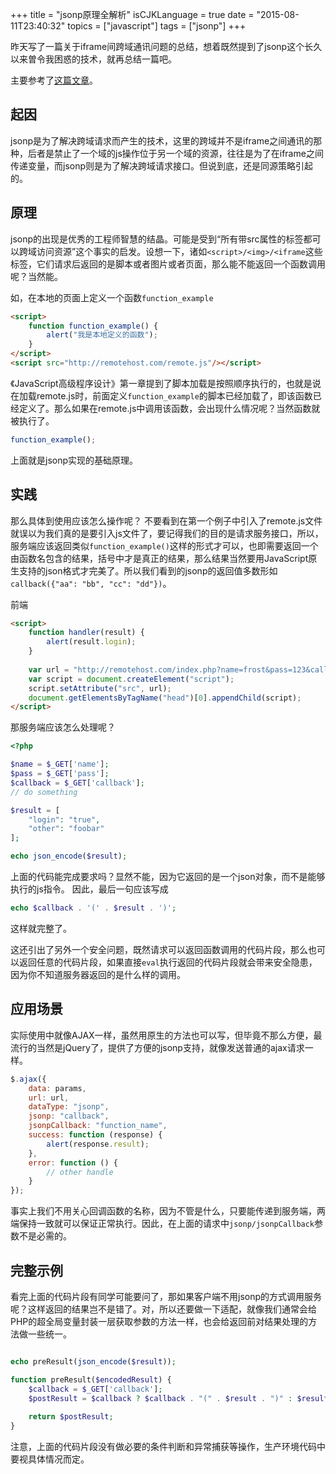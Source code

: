 +++
title  = "jsonp原理全解析"
isCJKLanguage = true
date = "2015-08-11T23:40:32"
topics = ["javascript"]
tags = ["jsonp"]
+++


昨天写了一篇关于iframe间跨域通讯问题的总结，想着既然提到了jsonp这个长久以来曽令我困惑的技术，就再总结一篇吧。

主要参考了[这篇文章](http://www.cnblogs.com/dowinning/archive/2012/04/19/json-jsonp-jquery.html)。

## 起因

jsonp是为了解决跨域请求而产生的技术，这里的跨域并不是iframe之间通讯的那种，后者是禁止了一个域的js操作位于另一个域的资源，往往是为了在iframe之间传递变量，而jsonp则是为了解决跨域请求接口。但说到底，还是同源策略引起的。

## 原理
jsonp的出现是优秀的工程师智慧的结晶。可能是受到“所有带src属性的标签都可以跨域访问资源”这个事实的启发。设想一下，诸如`<script>/<img>/<iframe`这些标签，它们请求后返回的是脚本或者图片或者页面，那么能不能返回一个函数调用呢？当然能。

如，在本地的页面上定义一个函数`function_example`

```html
<script>
    function function_example() {
        alert("我是本地定义的函数");
    }
</script>
<script src="http://remotehost.com/remote.js"/></script>
```

《JavaScript高级程序设计》第一章提到了脚本加载是按照顺序执行的，也就是说在加载remote.js时，前面定义`function_example`的脚本已经加载了，即该函数已经定义了。那么如果在remote.js中调用该函数，会出现什么情况呢？当然函数就被执行了。

```javascript
function_example();
```

上面就是jsonp实现的基础原理。

## 实践

那么具体到使用应该怎么操作呢？
不要看到在第一个例子中引入了remote.js文件就误以为我们真的是要引入js文件了，要记得我们的目的是请求服务接口，所以，服务端应该返回类似`function_example()`这样的形式才可以，也即需要返回一个由函数名包含的结果，括号中才是真正的结果，那么结果当然要用JavaScript原生支持的json格式才完美了。所以我们看到的jsonp的返回值多数形如`callback({"aa": "bb", "cc": "dd"})`。

前端

```html
<script>
    function handler(result) {
        alert(result.login);
    }
    
    var url = "http://remotehost.com/index.php?name=frost&pass=123&callback=handler";
    var script = document.createElement("script");
    script.setAttribute("src", url);
    document.getElementsByTagName("head")[0].appendChild(script);
</script>
```

那服务端应该怎么处理呢？

```php
<?php

$name = $_GET['name'];
$pass = $_GET['pass'];
$callback = $_GET['callback'];
// do something

$result = [
    "login": "true",
    "other": "foobar"
];

echo json_encode($result);
```

上面的代码能完成要求吗？显然不能，因为它返回的是一个json对象，而不是能够执行的js指令。
因此，最后一句应该写成

```php
echo $callback . '(' . $result . ')';
```

这样就完整了。

这还引出了另外一个安全问题，既然请求可以返回函数调用的代码片段，那么也可以返回任意的代码片段，如果直接`eval`执行返回的代码片段就会带来安全隐患，因为你不知道服务器返回的是什么样的调用。

## 应用场景

实际使用中就像AJAX一样，虽然用原生的方法也可以写，但毕竟不那么方便，最流行的当然是jQuery了，提供了方便的jsonp支持，就像发送普通的ajax请求一样。

```javascript
$.ajax({
    data: params,
    url: url,
    dataType: "jsonp",
    jsonp: "callback",
    jsonpCallback: "function_name",
    success: function (response) {
        alert(response.result);
    },
    error: function () {
        // other handle
    }
});
```

事实上我们不用关心回调函数的名称，因为不管是什么，只要能传递到服务端，两端保持一致就可以保证正常执行。因此，在上面的请求中`jsonp/jsonpCallback`参数不是必需的。

## 完整示例

看完上面的代码片段有同学可能要问了，那如果客户端不用jsonp的方式调用服务呢？这样返回的结果岂不是错了。对，所以还要做一下适配，就像我们通常会给PHP的超全局变量封装一层获取参数的方法一样，也会给返回前对结果处理的方法做一些统一。

```php

echo preResult(json_encode($result));

function preResult($encodedResult) {
    $callback = $_GET['callback'];
    $postResult = $callback ? $callback . "(" . $result . ")" : $result;
    
    return $postResult;
}
```

注意，上面的代码片段没有做必要的条件判断和异常捕获等操作，生产环境代码中要视具体情况而定。
